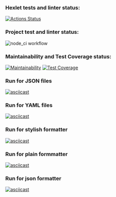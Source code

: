 ### Hexlet tests and linter status:
[![Actions Status](https://github.com/delphython/frontend-project-46/actions/workflows/hexlet-check.yml/badge.svg)](https://github.com/delphython/frontend-project-46/actions)

### Project test and linter status:
![node_ci workflow](https://github.com/delphython/frontend-project-46/actions/workflows/node_ci.yml/badge.svg)

### Maintainability and Test Coverage status:
[![Maintainability](https://api.codeclimate.com/v1/badges/4feb28d763b30979726d/maintainability)](https://codeclimate.com/github/delphython/frontend-project-44/maintainability)
[![Test Coverage](https://api.codeclimate.com/v1/badges/caaed12acd8419066ec0/test_coverage)](https://codeclimate.com/github/delphython/frontend-project-46/test_coverage)

### Run for JSON files
[![asciicast](https://asciinema.org/a/UOUS0ESA9H1KWECZFmCS72M8t.svg)](https://asciinema.org/a/UOUS0ESA9H1KWECZFmCS72M8t)

### Run for YAML files
[![asciicast](https://asciinema.org/a/KBwx8Mib1poLpWTb3PpOZbLJb.svg)](https://asciinema.org/a/KBwx8Mib1poLpWTb3PpOZbLJb)

### Run for stylish formatter
[![asciicast](https://asciinema.org/a/RhdCg6I5SLORDutyfXTaY1QCq.svg)](https://asciinema.org/a/RhdCg6I5SLORDutyfXTaY1QCq)

### Run for plain formmatter
[![asciicast](https://asciinema.org/a/uMY5PIQjubz3tfRDvQZBncgu3.svg)](https://asciinema.org/a/uMY5PIQjubz3tfRDvQZBncgu3)

### Run for json formatter
[![asciicast](https://asciinema.org/a/uES23mHuvZeSaUxORLnxo2MmI.svg)](https://asciinema.org/a/uES23mHuvZeSaUxORLnxo2MmI)